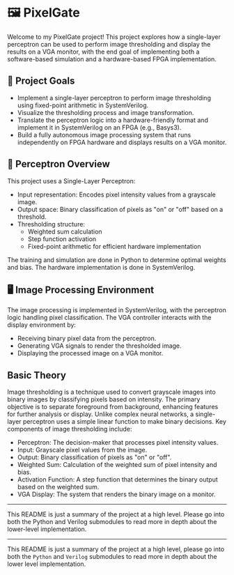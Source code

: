 # 🖼️ PixelGate

Welcome to my PixelGate project! This project explores how a single-layer perceptron can be used to perform image thresholding and display the results on a VGA monitor, with the end goal of implementing both a software-based simulation and a hardware-based FPGA implementation.

## 🎯 Project Goals

- Implement a single-layer perceptron to perform image thresholding using fixed-point arithmetic in SystemVerilog.
- Visualize the thresholding process and image transformation.
- Translate the perceptron logic into a hardware-friendly format and implement it in SystemVerilog on an FPGA (e.g., Basys3).
- Build a fully autonomous image processing system that runs independently on FPGA hardware and displays results on a VGA monitor.

## 🧠 Perceptron Overview

This project uses a Single-Layer Perceptron:
- Input representation: Encodes pixel intensity values from a grayscale image.
- Output space: Binary classification of pixels as "on" or "off" based on a threshold.
- Thresholding structure:
  - Weighted sum calculation
  - Step function activation
  - Fixed-point arithmetic for efficient hardware implementation

The training and simulation are done in Python to determine optimal weights and bias. The hardware implementation is done in SystemVerilog.

## 🖥️ Image Processing Environment

The image processing is implemented in SystemVerilog, with the perceptron logic handling pixel classification. The VGA controller interacts with the display environment by:
- Receiving binary pixel data from the perceptron.
- Generating VGA signals to render the thresholded image.
- Displaying the processed image on a VGA monitor.

## Basic Theory

Image thresholding is a technique used to convert grayscale images into binary images by classifying pixels based on intensity. The primary objective is to separate foreground from background, enhancing features for further analysis or display. Unlike complex neural networks, a single-layer perceptron uses a simple linear function to make binary decisions.
Key components of image thresholding include:
- Perceptron: The decision-maker that processes pixel intensity values.
- Input: Grayscale pixel values from the image.
- Output: Binary classification of pixels as "on" or "off".
- Weighted Sum: Calculation of the weighted sum of pixel intensity and bias.
- Activation Function: A step function that determines the binary output based on the weighted sum.
- VGA Display: The system that renders the binary image on a monitor.

---
This README is just a summary of the project at a high level. Please go into both the Python and Verilog submodules to read more in depth about the lower-level implementation.

---

This README is just a summary of the project at a high level, please go into both the `Python` and `Verilog` submodules to read more in depth about the lower level implementation.

